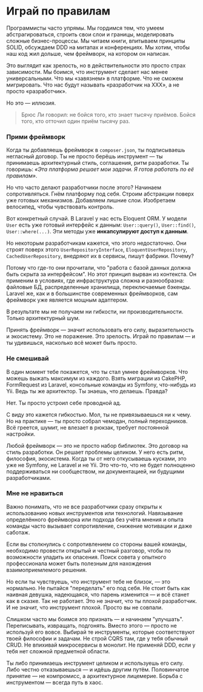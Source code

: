 # Играй по правилам

Программисты часто упрямы. Мы гордимся тем, что умеем абстрагироваться, строить свои слои и границы, моделировать
сложные бизнес-процессы. Мы читаем книги, впитываем принципы SOLID, обсуждаем DDD на митапах и конференциях. Мы хотим,
чтобы наш код жил дольше, чем фреймворк, на котором он написан.

Это выглядит как зрелость, но в действительности это просто страх зависимости. Мы боимся, что инструмент сделает нас
менее универсальными. Что мы «завязнем» в платформе. Что не сможем мигрировать. Что нас будут называть «разработчик на
XXX», а не просто «разработчик».

Но это — иллюзия.

> Брюс Ли говорил: не бойся того, кто знает тысячу приёмов. Бойся того, кто отточил один приём тысячу раз.

### Прими фреймворк

Когда ты добавляешь фреймворк в `composer.json`, ты подписываешь негласный договор. Ты не просто берёшь инструмент — ты
принимаешь архитектурный стиль, соглашения, ритм разработки. Ты говоришь: *«Эта платформа решает мои задачи. Я готов
работать по её правилам»*.

Но что часто делают разработчики после этого? Начинаем сопротивляться. Гнём платформу под себя. Строим абстракции поверх
уже готовых механизмов. Добавляем лишние слои. Изобретаем велосипед, чтобы чувствовать контроль.

Вот конкретный случай. В Laravel у нас есть Eloquent ORM. У модели `User` есть уже готовый интерфейс к данным:
`User::query()`, `User::find()`, `User::where(...)`. Эти методы уже **инкапсулируют доступ к данным**.

Но некоторым разработчикам кажется, что этого недостаточно. Они строят поверх этого `UserRepositoryInterface`,
`EloquentUserRepository`, `CachedUserRepository`, внедряют их в сервисы, пишут фабрики. Почему?

Потому что где-то они прочитали, что "работа с базой данных должна быть скрыта за интерфейсом". Но этот принцип вырван
из контекста. Он применим в условиях, где инфраструктура сложна и разнообразна: файловые БД, распределенные хранилища,
переключаемые бэкенды. Laravel же, как и в большинстве современных фреймворков, сам фреймворк уже является мощным адаптером.

В результате мы не получаем ни гибкости, ни производительности. Только архитектурный шум.

Принять фреймворк — значит использовать его силу, выразительность и экосистему. Это не поражение. Это зрелость. Играй по
правилам — и ты удивишься, насколько всё может быть просто.

### Не смешивай

В один момент тебе покажется, что ты стал умнее фреймворков. Что можешь выжать максимум из каждого. Взять миграции из
CakePHP, FormRequest из Laravel, консольные команды из Symfony, что-нибудь из Yii. Ведь ты же архитектор. Ты знаешь, что
делаешь. Правда?

Нет. Ты просто устроил себе проводной ад.

С виду это кажется гибкостью. Мол, ты не привязываешься ни к чему. Но на практике — ты просто собрал чемодан, полный
переходников. Всё греется, шумит, не влезает в рюкзак, требует постоянной настройки.

Любой фреймворк — это не просто набор библиотек. Это договор на стиль разработки. Он решает проблемы целиком. У него
есть ритм, философия, экосистема. Когда ты от него откусываешь кусками, это уже не Symfony, не Laravel и не Yii. Это
что-то, что не будет полноценно поддерживаться ни сообществом, ни документацией, ни будущими разработчиками.

### Мне не нравиться

Важно понимать, что не все разработчики сразу открыты к использованию новых инструментов или технологий. Навязывание
определённого фреймворка или подхода без учёта мнения и опыта команды часто вызывает сопротивление, снижение мотивации и
даже саботаж.

Если вы столкнулись с сопротивлением со стороны вашей команды, необходимо провести открытый и честный разговор, чтобы по
возможности уладить их опасения. Поиск совета у опытного профессионала может быть полезным для нахождения
взаимоприемлемого решения.

Но если ты чувствуешь, что инструмент тебе не близок, — это нормально. Не пытайся "переделать" его под себя. Не стоит
быть как наивная девушка, надеющаяся, что парень изменится — и всё станет как в сказке. Так не работает. Это не значит,
что ты плохой разработчик. И не значит, что инструмент плохой. Просто вы не совпали.

Слишком часто мы боимся это признать — и начинаем "улучшать". Переписывать, извращать, подгонять. Вместо этого — просто
не используй его вовсе. Выбирай те инструменты, которые соответствуют твоей философии и задачам. Не строй CQRS там, где
у тебя обычный CRUD. Не впихивай микросервисы в монолит. Не применяй DDD, если у тебя нет сложной предметной области.

Ты либо принимаешь инструмент целиком и используешь его силу.
Либо честно отказываешься — и идёшь другим путём.
Половинчатое принятие — не компромисс, а архитектурное лицемерие.
Борьба с инструментом — всегда путь в хаос.
